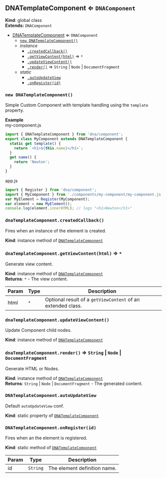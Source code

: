 <a name="DNATemplateComponent"></a>

## DNATemplateComponent ⇐ <code>DNAComponent</code>
**Kind**: global class  
**Extends:** <code>DNAComponent</code>  

* [DNATemplateComponent](#DNATemplateComponent) ⇐ <code>DNAComponent</code>
    * [`new DNATemplateComponent()`](#new_DNATemplateComponent_new)
    * _instance_
        * [`.createdCallback()`](#DNATemplateComponent+createdCallback)
        * [`.getViewContent(html)`](#DNATemplateComponent+getViewContent) ⇒ <code>\*</code>
        * [`.updateViewContent()`](#DNATemplateComponent+updateViewContent)
        * [`.render()`](#DNATemplateComponent+render) ⇒ <code>String</code> &#124; <code>Node</code> &#124; <code>DocumentFragment</code>
    * _static_
        * [`.autoUpdateView`](#DNATemplateComponent.autoUpdateView)
        * [`.onRegister(id)`](#DNATemplateComponent.onRegister)

<a name="new_DNATemplateComponent_new"></a>

### `new DNATemplateComponent()`
Simple Custom Component with template handling using the `template` property.

**Example**  
my-component.js
```js
import { DNATemplateComponent } from 'dna/component';
export class MyComponent extends DNATemplateComponent {
  static get template() {
    return `<h1>${this.name}</h1>`;
  }
  get name() {
    return 'Newton';
  }
}
```
app.js
```js
import { Register } from 'dna/component';
import { MyComponent } from './components/my-component/my-component.js';
var MyElement = Register(MyComponent);
var element = new MyElement();
console.log(element.innerHTML); // logs "<h1>Newton</h1>"
```
<a name="DNATemplateComponent+createdCallback"></a>

### `dnaTemplateComponent.createdCallback()`
Fires when an instance of the element is created.

**Kind**: instance method of <code>[DNATemplateComponent](#DNATemplateComponent)</code>  
<a name="DNATemplateComponent+getViewContent"></a>

### `dnaTemplateComponent.getViewContent(html)` ⇒ <code>\*</code>
Generate view content.

**Kind**: instance method of <code>[DNATemplateComponent](#DNATemplateComponent)</code>  
**Returns**: <code>\*</code> - The view content.  

| Param | Type | Description |
| --- | --- | --- |
| html | <code>\*</code> | Optional result of a `getViewContent` of an extended class. |

<a name="DNATemplateComponent+updateViewContent"></a>

### `dnaTemplateComponent.updateViewContent()`
Update Component child nodes.

**Kind**: instance method of <code>[DNATemplateComponent](#DNATemplateComponent)</code>  
<a name="DNATemplateComponent+render"></a>

### `dnaTemplateComponent.render()` ⇒ <code>String</code> &#124; <code>Node</code> &#124; <code>DocumentFragment</code>
Generate HTML or Nodes.

**Kind**: instance method of <code>[DNATemplateComponent](#DNATemplateComponent)</code>  
**Returns**: <code>String</code> &#124; <code>Node</code> &#124; <code>DocumentFragment</code> - The generated content.  
<a name="DNATemplateComponent.autoUpdateView"></a>

### `DNATemplateComponent.autoUpdateView`
Default `autoUpdateView` conf.

**Kind**: static property of <code>[DNATemplateComponent](#DNATemplateComponent)</code>  
<a name="DNATemplateComponent.onRegister"></a>

### `DNATemplateComponent.onRegister(id)`
Fires when an the element is registered.

**Kind**: static method of <code>[DNATemplateComponent](#DNATemplateComponent)</code>  

| Param | Type | Description |
| --- | --- | --- |
| id | <code>String</code> | The element definition name. |


